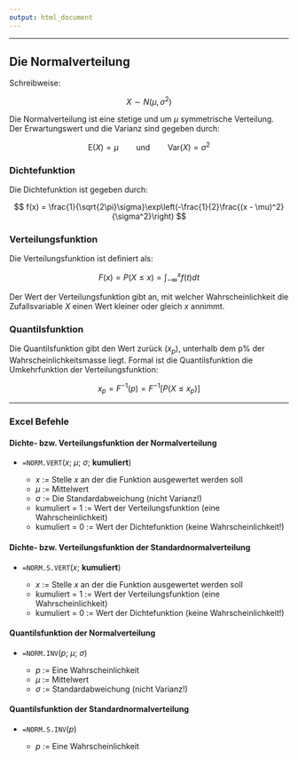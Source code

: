 ```yaml
---
output: html_document
---
```


***

## Die Normalverteilung

Schreibweise:

$$ X \sim N(\mu, \sigma^2)$$

Die Normalverteilung ist eine stetige und um $\mu$ symmetrische Verteilung. Der Erwartungswert und die Varianz sind gegeben durch:

$$ \text{E}(X) = \mu \qquad\text{und}\qquad \text{Var}(X) = \sigma^2 $$

### Dichtefunktion

Die Dichtefunktion ist gegeben durch:

$$ f(x) = \frac{1}{\sqrt{2\pi}\sigma}\exp\left(-\frac{1}{2}\frac{(x - \mu)^2}{\sigma^2}\right) $$

### Verteilungsfunktion

Die Verteilungsfunktion ist definiert als:

$$ F(x) = P(X \leq x) = \int^{x}_{-\infty}f(t) dt $$

Der Wert der Verteilungsfunktion gibt an, mit welcher Wahrscheinlichkeit die 
Zufallsvariable $X$ einen Wert kleiner oder gleich $x$ annimmt.

### Quantilsfunktion

Die Quantilsfunktion gibt den Wert zurück $(x_p)$, unterhalb dem p\% der Wahrscheinlichkeitsmasse liegt. 
Formal ist die Quantilsfunktion die Umkehrfunktion der Verteilungsfunktion: 

$$ x_p = F^{-1}(p) = F^{-1}[P(X \leq x_p)] $$

---

### Excel Befehle

#### Dichte- bzw. Verteilungsfunktion der Normalverteilung

+ `=NORM.VERT`($x$; $\mu$; $\sigma$; **kumuliert**)

    + $x$ := Stelle $x$ an der die Funktion ausgewertet werden soll
    + $\mu$ := Mittelwert
    + $\sigma$ := Die Standardabweichung (nicht Varianz!)
    + kumuliert = 1 := Wert der Verteilungsfunktion (eine Wahrscheinlichkeit)
    + kumuliert = 0 := Wert der Dichtefunktion (keine Wahrscheinlichkeit!)

#### Dichte- bzw. Verteilungsfunktion der Standardnormalverteilung

+ `=NORM.S.VERT`($x$; **kumuliert**)

    + $x$ := Stelle $x$ an der die Funktion ausgewertet werden soll
    + kumuliert = 1 := Wert der Verteilungsfunktion (eine Wahrscheinlichkeit)
    + kumuliert = 0 := Wert der Dichtefunktion (keine Wahrscheinlichkeit!)

#### Quantilsfunktion der Normalverteilung

+ `=NORM.INV`($p$; $\mu$; $\sigma$)

    + $p$ := Eine Wahrscheinlichkeit
    + $\mu$ := Mittelwert
    + $\sigma$ := Standardabweichung (nicht Varianz!)

#### Quantilsfunktion der Standardnormalverteilung

+ `=NORM.S.INV`($p$)

    + $p$ := Eine Wahrscheinlichkeit

